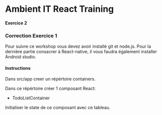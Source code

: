 # Ambient IT React Training

#### Exercice 2

### Correction Exercice 1
Pour suivre ce workshop vous devez avoir installé git et node.js.
Pour la dernière partie consacrer à React-native, il vous faudra également installer Android studio.

#### Instructions
Dans src/app creer un répértoire containers.

Dans ce répértoire créer 1 composant React:
 - TodoListContainer

Initialiser le state de ce composant avec ce tableau.
```js

```
